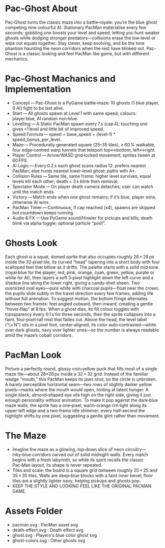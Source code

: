# Pac-Ghost About
Pac‑Ghost turns the classic maze into a battle‑royale: you’re the blue ghost competing nine colourful AI. Stationary PacMan materialise every few seconds; gobbling one boosts your level and speed, letting you hunt weaker ghosts while dodging stronger predators—collisions erase the low‑level or wipe out equals together. Stay clever, keep evolving, and be the lone phantom haunting the neon corridors when the rest have blinked out.
Pac-Ghost is a classic looking and feel PacMan like game, but with different mechanics.

# Pac-Ghost Machanics and Implementation
- Concept — Pac‑Ghost is a PyGame battle‑maze: 10 ghosts (1 blue player, 9 AI) fight to be last alive.
- Start — All ghosts spawn at Level 1 with same speed; colours: player blue, AI random non‑blue.
- Levelling — A Static PacMan spawn every 7 s (cap 4); touching one gives +1 level and little bit of improved speed.
- Speed Formula — speed = base_speed + (level‑1) * speed_bonus_per_level.
- Maze — Procedurally generated square (25–35 tiles), ≥ 60 % walkable, four edge‑centred warp tunnels that teleport top↔bottom, left↔right.
- Player Control — Arrow/WASD grid‑locked movement; sprites tween at 60 FPS.
- AI Logic — Every 0.2 s each ghost scans radius 12: prefers nearest PacMan; else hunts nearest lower‑level ghost; paths with A*.
- Collision Rules — Same tile, same frame: higher level survives; equal levels kill each other; death = 3 s blink then removal.
- Spectator Mode — On player death camera detaches; user can watch until the match ends.
- Victory — Match ends when one ghost remains; if it’s blue, player wins, otherwise AI wins.
- PacMan Timer — Continuous; if cap reached (x4), spawns are skipped but countdown keeps running.
- Audio & FX — Use PyGame sound/Howler for pickups and kills; death blink via alpha toggle; optional particle “poof”.

# Ghosts Look
Each ghost is a squat, domed sprite that also occupies roughly 28 × 28 px inside the 32‑pixel tile, its curved “head” tapering into a short body with four scalloped feet that billow as it drifts. The palette starts with a solid mid‑tone (royal‑blue for the player; red, pink, orange, cyan, green, yellow, purple or white for AI), then layers a soft 3‑pixel highlight down the left curve and a shadow line along the lower right, giving a candy‑shell sheen. Two oversized oval eyes—pure white with charcoal pupils—float near the crown; the pupils slide subtly in the travel direction every few frames, adding life without full animation. To suggest motion, the bottom fringe alternates between two frames: feet angled outward, then inward, creating a gentle “hover‑flap” at 8 fps. When a ghost dies, its fill colour toggles with transparency every 0.1 s for three seconds, then the sprite collapses into a faint, four‑pixel‑tall mist that fades out. Above the head, the level label (“Lv N”) sits in a pixel font, center‑aligned, its color auto‑contrasted—white over dark ghosts, navy over lighter ones—so the number is always readable amid the maze’s cobalt corridors.

# PacMan Look
Picture a perfectly round, glossy coin‑yellow puck that fills most of a single maze tile—about 28×28 px inside a 32 × 32 grid. Instead of the familiar wedge “mouth,” this PacMan keeps its jaws shut, so the circle is unbroken. A barely perceptible horizontal seam—two rows of slightly darker yellow pixels—marks where the mouth would open, hinting at latent hunger. A single black, almond‑shaped eye sits high on the right side, giving it just enough personality without animation. To make it pop against the dark‑blue maze walls, the sprite has a one‑pixel, warm‑orange rim light along its upper‑left edge and a two‑frame idle shimmer: every half‑second the highlight shifts by one pixel, suggesting a gentle glint rather than movement.

# The Maze
- Imagine the maze as a glowing, top‑down slice of neon circuitry—inky‑blue corridors carved out of solid midnight walls. Every match begins with a fresh labyrinth, so while its spirit recalls the classic Pac‑Man layout, its shape is never repeated.
- Tiles and scale: the board is a square grid between roughly 25 × 25 and 35 × 35 tiles. Walls are deep‑blue blocks with a faint inner bevel; floor tiles are a slightly lighter navy, helping pickups and ghosts pop.
- KEEP THE STYLE AND LOOKING FEEL LIKE THE ORIGINAL PACMAN GAME. 

# Assets Folder
- pacman.svg : PacMan asset svg
- death-effect.svg : Death effect svg
- ghost.svg : Players's blue color ghost svg
- ghost-colors.svg : Other ghosts svg